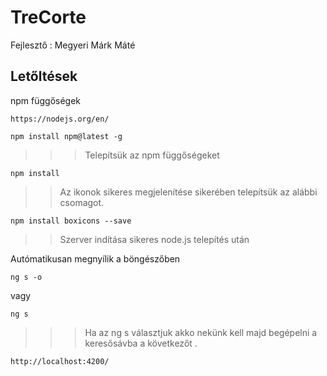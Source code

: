# TreCorte

Fejlesztő : Megyeri Márk Máté 

## Letőltések

npm függőségek
```
https://nodejs.org/en/

```
```
npm install npm@latest -g
```

>>>Telepítsük az npm függőségeket

```
npm install
```

>>Az ikonok sikeres megjelenítése sikerében telepítsük az alábbi csomagot.

```
npm install boxicons --save

```

>>Szerver indítása sikeres node.js telepítés után

Autómatikusan megnyílik a böngészőben
```
ng s -o  
```
vagy

```
ng s 
```

>>>Ha az ng s választjuk akko nekünk kell majd begépelni a keresősávba a következőt . 

```
http://localhost:4200/
```
